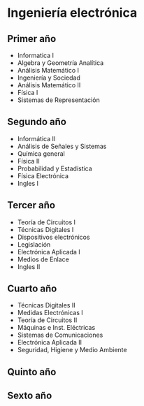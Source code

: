 # Ingeniería electrónica


## Primer año
  - Informatica I
  - Algebra y Geometría Analítica
  - Análisis Matemático I
  - Ingeniería y Sociedad
  - Análisis Matemático II 
  - Física I
  - Sistemas de Representación
## Segundo año
  - Informática II
  - Análisis de Señales y Sistemas
  - Química general
  - Física II
  - Probabilidad y Estadística
  - Física Electrónica
  - Ingles I
## Tercer año
  - Teoría de Circuitos I
  - Técnicas Digitales I
  - Dispositivos electrónicos
  - Legislación
  - Electrónica Aplicada I
  - Medios de Enlace
  - Ingles II
## Cuarto año
  - Técnicas Digitales II
  - Medidas Electrónicas I
  - Teoría de Circuitos II
  - Máquinas e Inst. Eléctricas
  - Sistemas de Comunicaciones
  - Electrónica Aplicada II
  - Seguridad, Higiene y Medio Ambiente
## Quinto año
## Sexto año
